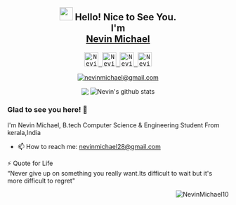 <div align='center'>
  <!--<img src="https://capsule-render.vercel.app/api?type=waving&height=200&text=MD%20Ohidur&fontAlign=75&fontAlignY=40&color=gradient" height="200"/>-->
  <h2><img src="https://emojis.slackmojis.com/emojis/images/1531849430/4246/blob-sunglasses.gif?1531849430" width="30"/> Hello! Nice to See You.
  <br>I'm <br> <a href="https://www.instagram.com/infernal_encipherer">Nevin Michael</a></h2>
</div>
 
<p align="center">
  <samp>
<a href="https://www.linkedin.com/in/nevin-michael-24716a231/">
  <img  alt="Nevin Michael's Linkdein" width="32px" src="https://cdn.jsdelivr.net/npm/simple-icons@v6/icons/linkedin.svg" />
</a>
<a href="https://github.com/NevinMichael10">
  <img  alt="Nevin Michael's Github" width="32px" src="https://cdn.jsdelivr.net/npm/simple-icons@v6/icons/github.svg" />
</a>
<a href="https://instagram.com/infernal_encipherer/">
  <img  alt="Nevin Michael's Instagram" width="32px" src="https://cdn.jsdelivr.net/npm/simple-icons@v6/icons/instagram.svg" />
</a>
<a href="https://www.facebook.com/Nevin.michael.28/">
  <img  alt="Nevin Michael's Facebook" width="32px" src="https://cdn.jsdelivr.net/npm/simple-icons@v6/icons/facebook.svg" />
</a>
  </samp>
  <br>
</p>
 
 
 <p align="center">
	<a href="mailto:nevinmichael28@gmail.com?subject=Github%20Visitor&body=Hi%20Nevin,..."><img src="http://img.shields.io/badge/nevinmichael28@gmail.com-_?label=Send%20Mail&style=social&logo=gmail" alt="nevinmichael@gmail.com">
    </a>
 </p>


<p align="center">
  <img align="center" src="https://github-readme-stats.vercel.app/api/top-langs/?username=NevinMichael10&theme=radical&hide_langs_below=1&layout=compact" />
  <img align="center" src="https://github-readme-stats.vercel.app/api?username=NevinMichael10&show_icons=true&theme=radical&line_height=21" alt="Nevin's github stats"/>
</p>
 
 
 
 ### Glad to see you here! 🤩 &nbsp;

I'm Nevin Michael, B.tech Computer Science & Engineering Student From kerala,India

- 📫 How to reach me: nevinmichael28@gmail.com <br>


<!-- <h3>🐦 Github Statistics </h3>
<p align="center">
<img src="https://github-readme-stats.vercel.app/api?username=NevinMichael10&show_icons=true&title_color=222222&icon_color=03A87C&text_color=333333&bg_color=ffffff">
</p>
<br/> -->

⚡ Quote for Life <br>
“Never give up on something you really want.Its difficult to wait but it's more difficult to regret"


<p align="right">
  <img src="https://komarev.com/ghpvc/?username=NevinMichael10" alt="NevinMichael10" /> 
</p>
